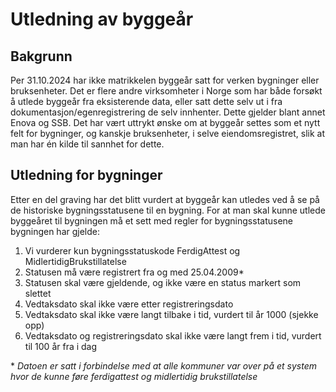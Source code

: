 # Utledning av byggeår

## Bakgrunn

Per 31.10.2024 har ikke matrikkelen byggeår satt for verken bygninger eller bruksenheter. Det er flere andre
virksomheter i Norge som har både forsøkt å utlede byggeår fra eksisterende data, eller satt dette selv ut i fra
dokumentasjon/egenregistrering de selv innhenter. Dette gjelder blant annet Enova og SSB. Det har vært uttrykt ønske om
at byggeår settes som et nytt felt for bygninger, og kanskje bruksenheter, i selve eiendomsregistret, slik at man har én
kilde til sannhet for dette.

## Utledning for bygninger

Etter en del graving har det blitt vurdert at byggeår kan utledes ved å se på de historiske bygningsstatusene til en
bygning. For at man skal kunne utlede byggeåret til bygningen må et sett med regler for bygningsstatusene bygningen har
gjelde:

1. Vi vurderer kun bygningsstatuskode FerdigAttest og MidlertidigBrukstillatelse
2. Statusen må være registrert fra og med 25.04.2009*
3. Statusen skal være gjeldende, og ikke være en status markert som slettet
4. Vedtaksdato skal ikke være etter registreringsdato
5. Vedtaksdato skal ikke være langt tilbake i tid, vurdert til år 1000 (sjekke opp)
6. Vedtaksdato og registreringsdato skal ikke være langt frem i tid, vurdert til 100 år fra i dag

\* _Datoen er satt i forbindelse med at alle kommuner var over på et system hvor de kunne føre ferdigattest og
midlertidig brukstillatelse_  
